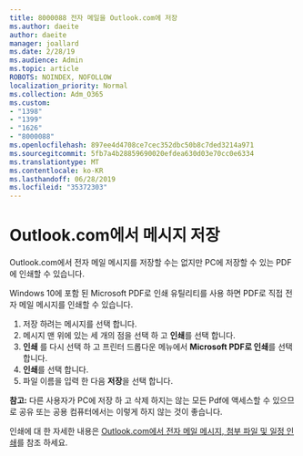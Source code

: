 ```yaml
---
title: 8000088 전자 메일을 Outlook.com에 저장
ms.author: daeite
author: daeite
manager: joallard
ms.date: 2/28/19
ms.audience: Admin
ms.topic: article
ROBOTS: NOINDEX, NOFOLLOW
localization_priority: Normal
ms.collection: Adm_O365
ms.custom:
- "1398"
- "1399"
- "1626"
- "8000088"
ms.openlocfilehash: 897ee4d4708ce7cec352dbc50b8c7ded3214a971
ms.sourcegitcommit: 5fb7a4b28859690020efdea630d03e70cc0e6334
ms.translationtype: MT
ms.contentlocale: ko-KR
ms.lasthandoff: 06/28/2019
ms.locfileid: "35372303"
---
```

# <a name="saving-messages-in-outlookcom"></a>Outlook.com에서 메시지 저장

Outlook.com에서 전자 메일 메시지를 저장할 수는 없지만 PC에 저장할 수 있는 PDF에 인쇄할 수 있습니다.

Windows 10에 포함 된 Microsoft PDF로 인쇄 유틸리티를 사용 하면 PDF로 직접 전자 메일 메시지를 인쇄할 수 있습니다.

1. 저장 하려는 메시지를 선택 합니다.
2. 메시지 맨 위에 있는 세 개의 점을 선택 하 고 **인쇄**를 선택 합니다.
3. **인쇄** 를 다시 선택 하 고 프린터 드롭다운 메뉴에서 **Microsoft PDF로 인쇄**를 선택 합니다.
4. **인쇄**를 선택 합니다.
5. 파일 이름을 입력 한 다음 **저장**을 선택 합니다.

**참고:** 다른 사용자가 PC에 저장 하 고 삭제 하지는 않는 모든 Pdf에 액세스할 수 있으므로 공유 또는 공용 컴퓨터에서는 이렇게 하지 않는 것이 좋습니다.

인쇄에 대 한 자세한 내용은 [Outlook.com에서 전자 메일 메시지, 첨부 파일 및 일정 인쇄](https://support.office.com/article/c835b8e5-b310-4cab-ac15-b6eb95149855)를 참조 하세요.